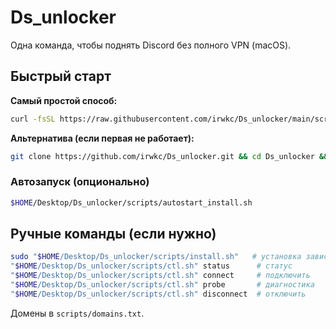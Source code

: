 # Ds_unlocker

Одна команда, чтобы поднять Discord без полного VPN (macOS).

## Быстрый старт

**Самый простой способ:**
```bash
curl -fsSL https://raw.githubusercontent.com/irwkc/Ds_unlocker/main/scripts/quick.sh | bash
```

**Альтернатива (если первая не работает):**
```bash
git clone https://github.com/irwkc/Ds_unlocker.git && cd Ds_unlocker && sudo bash scripts/auto.sh
```

### Автозапуск (опционально)
```bash
$HOME/Desktop/Ds_unlocker/scripts/autostart_install.sh
```

## Ручные команды (если нужно)
```bash
sudo "$HOME/Desktop/Ds_unlocker/scripts/install.sh"   # установка зависимостей и WARP
"$HOME/Desktop/Ds_unlocker/scripts/ctl.sh" status      # статус
"$HOME/Desktop/Ds_unlocker/scripts/ctl.sh" connect     # подключить
"$HOME/Desktop/Ds_unlocker/scripts/ctl.sh" probe       # диагностика
"$HOME/Desktop/Ds_unlocker/scripts/ctl.sh" disconnect  # отключить
```

Домены в `scripts/domains.txt`.
